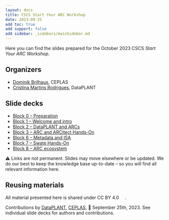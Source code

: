 ```yaml
---
layout: docs
title: CSCS Start Your ARC Workshop
date: 2023-09-25
add toc: true
add support: false
add sidebar: _sidebars/mainSidebar.md
---
```


Here you can find the slides prepared for the October 2023 CSCS *Start Your ARC Workshop*.

## Organizers

- <a href="javascript:location='mailto:\u0062\u0072\u0069\u006c\u0068\u0061\u0075\u0073\u0040\u0068\u0068\u0075\u002e\u0064\u0065';void 0">Dominik Brilhaus</a>, CEPLAS
- <a href="javascript:location='mailto:\u0063\u006d\u0072\u006f\u0064\u0072\u0069\u0067\u0075\u0065\u0073\u0040\u006e\u0066\u0064\u0069\u0034\u0070\u006c\u0061\u006e\u0074\u0073\u002e\u006f\u0072\u0067';void 0">Cristina Martins Rodrigues</a>, DataPLANT

## Slide decks

- <a href="./Block00-Preparation.html" target="_blank">Block 0  &ndash; Preparation</a>
- <a href="./Block01-WelcomeIntro.html" target="_blank">Block 1  &ndash; Welcome and intro</a>
- <a href="./Block02-DataPLANT-ARC.html" target="_blank">Block 2  &ndash; DataPLANT and ARCs</a>
- <a href="./Block03-ARCitect-HandsOn.html" target="_blank">Block 3  &ndash; ARC and ARCitect Hands-On</a>
- <a href="./Block06-MetadataISA.html" target="_blank">Block 6  &ndash; Metadata and ISA</a>
- <a href="./Block07-Swate-HandsOn.html" target="_blank">Block 7  &ndash; Swate Hands-On</a>
- <a href="./Block08-ARC-ecosystem-demo.html" target="_blank">Block 8  &ndash; ARC ecosystem</a>

:warning: Links are not permanent. Slides may move elsewhere or be updated. We do our best to keep the knowledge base up-to-date &ndash; so you will find all relevant information here.

## Reusing materials

All material presented here is shared under CC BY 4.0 <a href="https://creativecommons.org/licenses/by/4.0/"><img src="https://mirrors.creativecommons.org/presskit/buttons/88x31/svg/by.svg" style="height:15px"></a>.

Contributions by [DataPLANT](https://nfdi4plants.org/), [CEPLAS](https://ceplas.eu), 📆 September 25th, 2023.
See individual slide decks for authors and contributions.

